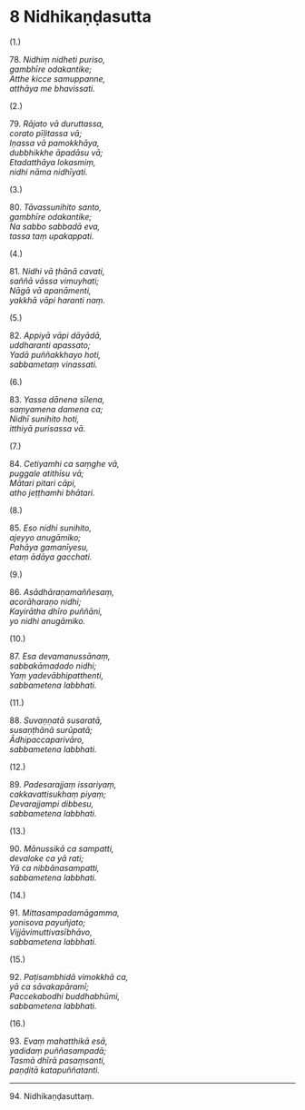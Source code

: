 # 8 Nidhikaṇḍasutta

(1.)

78\. _Nidhiṃ nidheti puriso,_  
_gambhīre odakantike;_  
_Atthe kicce samuppanne,_  
_atthāya me bhavissati._  

(2.)

79\. _Rājato vā duruttassa,_  
_corato pīḷitassa vā;_  
_Iṇassa vā pamokkhāya,_  
_dubbhikkhe āpadāsu vā;_  
_Etadatthāya lokasmiṃ,_  
_nidhi nāma nidhīyati._  

(3.)

80\. _Tāvassunihito santo,_  
_gambhīre odakantike;_  
_Na sabbo sabbadā eva,_  
_tassa taṃ upakappati._  

(4.)

81\. _Nidhi vā ṭhānā cavati,_  
_saññā vāssa vimuyhati;_  
_Nāgā vā apanāmenti,_  
_yakkhā vāpi haranti naṃ._  

(5.)

82\. _Appiyā vāpi dāyādā,_  
_uddharanti apassato;_  
_Yadā puññakkhayo hoti,_  
_sabbametaṃ vinassati._  

(6.)

83\. _Yassa dānena sīlena,_  
_saṃyamena damena ca;_  
_Nidhī sunihito hoti,_  
_itthiyā purisassa vā._  

(7.)

84\. _Cetiyamhi ca saṃghe vā,_  
_puggale atithīsu vā;_  
_Mātari pitari cāpi,_  
_atho jeṭṭhamhi bhātari._  

(8.)

85\. _Eso nidhi sunihito,_  
_ajeyyo anugāmiko;_  
_Pahāya gamanīyesu,_  
_etaṃ ādāya gacchati._  

(9.)

86\. _Asādhāraṇamaññesaṃ,_  
_acorāharaṇo nidhi;_  
_Kayirātha dhīro puññāni,_  
_yo nidhi anugāmiko._  

(10.)

87\. _Esa devamanussānaṃ,_  
_sabbakāmadado nidhi;_  
_Yaṃ yadevābhipatthenti,_  
_sabbametena labbhati._  

(11.)

88\. _Suvaṇṇatā susaratā,_  
_susaṇṭhānā surūpatā;_  
_Ādhipaccaparivāro,_  
_sabbametena labbhati._  

(12.)

89\. _Padesarajjaṃ issariyaṃ,_  
_cakkavattisukhaṃ piyaṃ;_  
_Devarajjampi dibbesu,_  
_sabbametena labbhati._  

(13.)

90\. _Mānussikā ca sampatti,_  
_devaloke ca yā rati;_  
_Yā ca nibbānasampatti,_  
_sabbametena labbhati._  

(14.)

91\. _Mittasampadamāgamma,_  
_yonisova payuñjato;_  
_Vijjāvimuttivasībhāvo,_  
_sabbametena labbhati._  

(15.)

92\. _Paṭisambhidā vimokkhā ca,_  
_yā ca sāvakapāramī;_  
_Paccekabodhi buddhabhūmi,_  
_sabbametena labbhati._  

(16.)

93\. _Evaṃ mahatthikā esā,_  
_yadidaṃ puññasampadā;_  
_Tasmā dhīrā pasaṃsanti,_  
_paṇḍitā katapuññatanti._  

---

94\. Nidhikaṇḍasuttaṃ.
